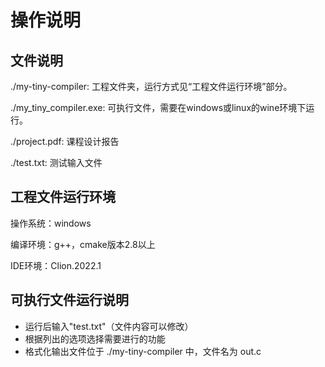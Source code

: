 # 操作说明

## 文件说明

./my-tiny-compiler: 工程文件夹，运行方式见“工程文件运行环境”部分。

./my_tiny_compiler.exe: 可执行文件，需要在windows或linux的wine环境下运行。

./project.pdf: 课程设计报告

./test.txt: 测试输入文件

## 工程文件运行环境

操作系统：windows

编译环境：g++，cmake版本2.8以上

IDE环境：Clion.2022.1

## 可执行文件运行说明

- 运行后输入"test.txt"（文件内容可以修改）
- 根据列出的选项选择需要进行的功能
- 格式化输出文件位于 ./my-tiny-compiler 中，文件名为 out.c

